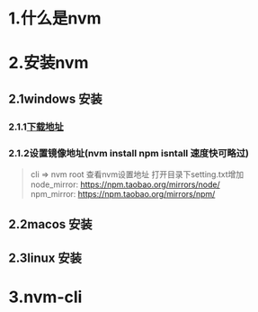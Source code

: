 # 1.什么是nvm
# 2.安装nvm
## 2.1windows 安装
### 2.1.1[下载地址](https://github.com/coreybutler/nvm-windows/releases)
### 2.1.2设置镜像地址(nvm install npm isntall 速度快可略过)
> cli => nvm root 查看nvm设置地址 打开目录下setting.txt增加<br/>
> node_mirror: https://npm.taobao.org/mirrors/node/<br/>
> npm_mirror: https://npm.taobao.org/mirrors/npm/
## 2.2macos 安装
## 2.3linux 安装
# 3.nvm-cli

